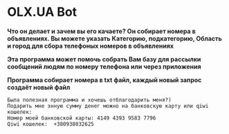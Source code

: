 # OLX.UA Bot

**Что он делает и зачем вы его качаете? Он собирает номера в объявлениях. Вы можете указать Категорию, подкатегорию, Область и город для сбора телефоных номеров в объявлениях**

**Эта программа может помочь собрать Вам базу для рассылки сообщений людям по номеру телефона или через приложения**

**Программа собирает номера в txt файл, каждый новый запрос создаёт новый файл**

```
Была полезная программа и хочешь отблагодарить меня?)
Подарить мне энную сумму денег можно на банковскую карту или qiwi кошелек:
Номер моей банковской карты: 4149 4393 9583 7796
Qiwi кошелек:  +380938032625
```
